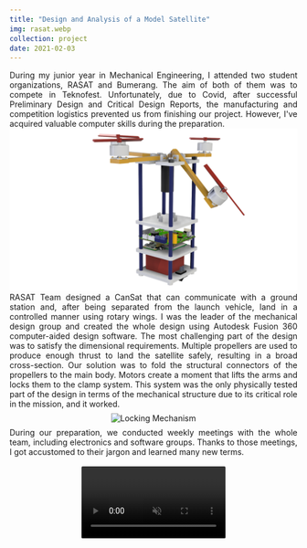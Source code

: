 ```yaml
---
title: "Design and Analysis of a Model Satellite"
img: rasat.webp
collection: project
date: 2021-02-03
---
```

<div align="justify">
During my junior year in Mechanical Engineering, I attended two student organizations, RASAT and Bumerang. The aim of both of them was to compete in Teknofest. Unfortunately, due to Covid, after successful Preliminary Design and Critical Design Reports, the manufacturing and competition logistics prevented us from finishing our project. However, I've acquired valuable computer skills during the preparation.
</div>

<center>
<img src="/images/rasat_mekanik.png" alt="Mechanical Design" style="resolution=150dpi;width=90.0%;"/>
</center>

<div align="justify">
RASAT Team designed a CanSat that can communicate with a ground station and, after being separated from the launch vehicle, land in a controlled manner using rotary wings. I was the leader of the mechanical design group and created the whole design using Autodesk Fusion 360 computer-aided design software. The most challenging part of the design was to satisfy the dimensional requirements. Multiple propellers are used to produce enough thrust to land the satellite safely, resulting in a broad cross-section. Our solution was to fold the structural connectors of the propellers to the main body. Motors create a moment that lifts the arms and locks them to the clamp system. This system was the only physically tested part of the design in terms of the mechanical structure due to its critical role in the mission, and it worked. 
</div>

<center>
<img src="/images/rasat_üst.png" alt="Locking Mechanism" style="width=70.0%;margin-top:8px;margin-bottom:8px;"/>
</center>
<div align="justify">
During our preparation, we conducted weekly meetings with the whole team, including electronics and software groups. Thanks to those meetings, I got accustomed to their jargon and learned many new terms.
</div>
<br />

<center>
<video style="width:50.0%;border-radius: 2px;" muted autoplay loop>
  <source src="/videos/rasat_test.mp4" type="video/mp4">
Your browser does not support the video tag.
</video>
</center>
